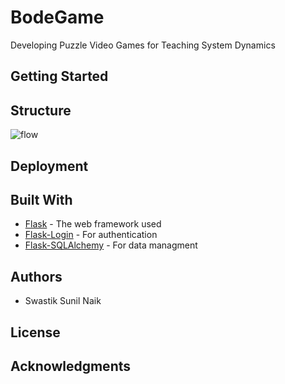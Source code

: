 # BodeGame
Developing Puzzle Video Games for Teaching System Dynamics

## Getting Started

## Structure
![flow](https://user-images.githubusercontent.com/26603306/124019207-bf330800-d9b6-11eb-9a1e-7954098b161d.png)

## Deployment

## Built With

* [Flask](http://www.dropwizard.io/1.0.2/docs/) - The web framework used
* [Flask-Login](https://flask-login.readthedocs.io/en/latest/) - For authentication
* [Flask-SQLAlchemy](https://flask-sqlalchemy.palletsprojects.com/en/2.x/) - For data managment

## Authors

* Swastik Sunil Naik

## License

## Acknowledgments
